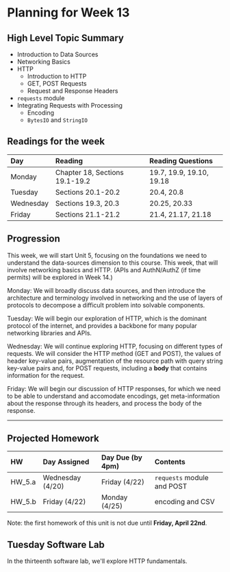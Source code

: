 # Planning for Week 13

## High Level Topic Summary

  - Introduction to Data Sources
  - Networking Basics
  - HTTP
    - Introduction to HTTP
    - GET, POST Requests
    - Request and Response Headers
  - `requests` module
  - Integrating Requests with Processing
    - Encoding
    - `BytesIO` and `StringIO`

## Readings for the week

Day        | Reading      | Reading Questions
:--------- |:-------------|:----------------------------------
Monday     | Chapter 18, Sections 19.1-19.2 | 19.7, 19.9, 19.10, 19.18
Tuesday    | Sections 20.1-20.2 | 20.4, 20.8
Wednesday  | Sections 19.3, 20.3 | 20.25, 20.33
Friday     | Sections 21.1-21.2 | 21.4, 21.17, 21.18

## Progression

This week, we will start Unit 5, focusing on the foundations we need to understand the data-sources dimension to this course.  This week, that will involve networking basics and HTTP.  (APIs and AuthN/AuthZ (if time permits) will be explored in Week 14.)

Monday: We will broadly discuss data sources, and then introduce the architecture and terminology involved in networking and the use of layers of protocols to decompose a difficult problem into solvable components.

Tuesday: We will begin our exploration of HTTP, which is the dominant protocol of the internet, and provides a backbone for many popular networking libraries and APIs.

Wednesday: We will continue exploring HTTP, focusing on different types of requests.  We will consider the HTTP method (GET and POST), the values of header key-value pairs, augmentation of the resource path with query string key-value pairs and, for POST requests, including a **body** that contains information for the request.

Friday: We will begin our discussion of HTTP responses, for which we need to be able to understand and accomodate encodings, get meta-information about the response through its headers, and process the body of the response.

---

## Projected Homework

HW | Day Assigned  | Day Due (by 4pm) | Contents
:--|:--------|:--------|:------------
HW_5.a | Wednesday (4/20) | Friday (4/22) | `requests` module and POST
HW_5.b | Friday (4/22) | Monday (4/25) | encoding and CSV

Note: the first homework of this unit is not due until **Friday, April 22nd**.

## Tuesday Software Lab

In the thirteenth software lab, we'll explore HTTP fundamentals.